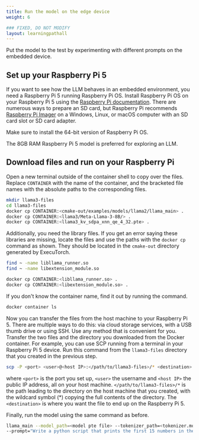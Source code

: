 ```yaml
---
title: Run the model on the edge device
weight: 6

### FIXED, DO NOT MODIFY
layout: learningpathall
---
```

Put the model to the test by experimenting with different prompts on the embedded device.

## Set up your Raspberry Pi 5

If you want to see how the LLM behaves in an embedded environment, you need a Raspberry Pi 5 running Raspberry Pi OS. Install Raspberry Pi OS on your Raspberry Pi 5 using the [Raspberry Pi documentation](https://www.raspberrypi.com/documentation/computers/getting-started.html). There are numerous ways to prepare an SD card, but Raspberry Pi recommends [Raspberry Pi Imager](https://www.raspberrypi.com/software/) on a Windows, Linux, or macOS computer with an SD card slot or SD card adapter.

Make sure to install the 64-bit version of Raspberry Pi OS.

The 8GB RAM Raspberry Pi 5 model is preferred for exploring an LLM.

## Download files and run on your Raspberry Pi

Open a new terminal outside of the container shell to copy over the files. Replace `CONTAINER` with the name of the container, and the bracketed file names with the absolute paths to the corresponding files.

```bash
mkdir llama3-files
cd llama3-files
docker cp CONTAINER:<cmake-out/examples/models/llama2/llama_main> .
docker cp CONTAINER:<llama3/Meta-Llama-3-8B/> .
docker cp CONTAINER:<llama3_kv_sdpa_xnn_qe_4_32.pte> .
````
Additionally, you need the library files. If you get an error saying these libraries are missing, locate the files and use the paths with the `docker cp` command as shown. They should be located in the `cmake-out` directory generated by ExecuTorch.
```bash
find ~ -name libllama_runner.so
find ~ -name libextension_module.so
```
```bash
docker cp CONTAINER:<libllama_runner.so> .
docker cp CONTAINER:<libextension_module.so> .
```
If you don't know the container name, find it out by running the command.
```bash
docker container ls
```
Now you can transfer the files from the host machine to your Raspberry Pi 5. There are multiple ways to do this: via cloud storage services, with a USB thumb drive or using SSH. Use any method that is convenient for you. Transfer the two files and the directory you downloaded from the Docker container. For example, you can use SCP running from a terminal in your Raspberry Pi 5 device. Run this command from the `llama3-files` directory that you created in the previous step.

```bash
scp -P <port> <user>@<host IP>:</path/to/llama3-files>/* <destination>
```
where `<port>` is the port you set up, `<user>` the username and `<host IP>` the public IP address, all on your host machine. `</path/to/llama3-files>/*` is the path leading to the directory on the host machine that you created, with the wildcard symbol (*) copying the full contents of the directory. The `<destination>` is where you want the file to end up on the Raspberry Pi 5.

Finally, run the model using the same command as before.

```bash
llama_main --model_path=<model pte file> --tokenizer_path=<tokenizer.model> \
--prompt="Write a python script that prints the first 15 numbers in the Fibonacci series. Annotate the script with comments explaining what the code does."
```